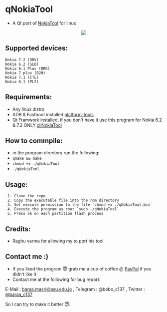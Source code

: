 # qNokiaTool

- A Qt port of [NokiaTool](https://github.com/RaghuVarma331/Nokia-Tool) for linux
<p align="center">
<img src="https://i.imgur.com/MAuuXEQ.png" > 
</p>

## Supported devices:
    Nokia 7.2 (DDV)
    Nokia 6.2 (SLD)
    Nokia 6.1 Plus (DRG)
    Nokia 7 plus (B2N)
    Nokia 7.1 (CTL)
    Nokia 6.1 (PL2)
    
## Requirements:
- Any linux distro 
- ADB & Fastboot installed [platform-tools](https://dl.google.com/android/repository/platform-tools_r29.0.6-linux.zip)
- Qt Framwork installed, if you don't have it use this program for Nokia 6.2 & 7.2 ONLY [cliNokiaTool](https://github.com/baraa-almasri/qNokiaTool/releases/download/v0.2/CLInokiaTool6272only)
## How to commpile:
- in the program directory run the following:
- `qmake && make`
- `chmod +x ./qNokiaTool`
- `./qNokiaTool`

## Usage:
     1. Clone the repo
     2. Copy the executable file into the rom directory
     3. Set execute permission to the file `chmod +x ./qNokiaTool.bin`
     4. Execute the program as root `sudo ./qNokiaTool`
     5. Press ok on each partition flash process

## Credits:
- Raghu varma for allowing my to port his tool 

## Contact me :)
- If you liked the program 😇 grab me a cup of coffee @ [PayPal](https://www.paypal.me/baraamasri) if you didn't like it
- Contact me at the following for bug report:

E-Mail : baraa.masri@asu.edu.jo ,
Telegram : @bebo_c137 ,
Twitter : [@baraa_c137](https://twitter.com/baraa_c137)

 So I can try to make it better 😇.

